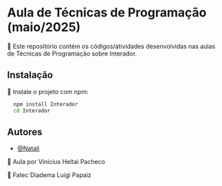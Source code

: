 # Aula de Técnicas de Programação (maio/2025)

🔎 Este repositório contém os códigos/atividades desenvolvidas nas aulas de Técnicas de Programação sobre Interador.

## Instalação

📌 Instale o projeto com npm:

```bash
  npm install Interador
  cd Interador
```
    
## Autores

- [@Natali](https://github.com/nouveauromance)

🔗 Aula por Vinícius Heltai Pacheco

📍 Fatec Diadema Luigi Papaiz 
